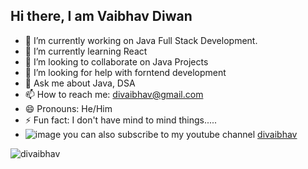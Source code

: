 ## Hi there, I am Vaibhav Diwan
- 🔭 I’m currently working on Java Full Stack Development.
- 🌱 I’m currently learning React
- 👯 I’m looking to collaborate on Java Projects
- 🤔 I’m looking for help with forntend development
- 💬 Ask me about Java, DSA
- 📫 How to reach me: divaibhav@gmail.com
- 😄 Pronouns: He/Him
- ⚡ Fun fact: I don't have mind to mind things.....
- ![image](https://github.com/divaibhav/divaibhav/assets/34906918/6a1a69b5-97e2-423e-a34d-4f04b86bfce3)
 you can also subscribe to my youtube channel [divaibhav](https://www.youtube.com/@divaibhav)

![divaibhav](https://komarev.com/ghpvc/?username=divaibhav)
